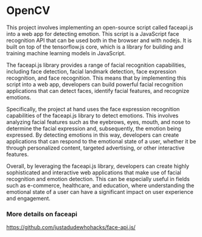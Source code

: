 # OpenCV

This project involves implementing an open-source script called faceapi.js into a web app for detecting emotion. This script is a JavaScript face recognition API that can be used both in the browser and with nodejs. It is built on top of the tensorflow.js core, which is a library for building and training machine learning models in JavaScript.

The faceapi.js library provides a range of facial recognition capabilities, including face detection, facial landmark detection, face expression recognition, and face recognition. This means that by implementing this script into a web app, developers can build powerful facial recognition applications that can detect faces, identify facial features, and recognize emotions.

Specifically, the project at hand uses the face expression recognition capabilities of the faceapi.js library to detect emotions. This involves analyzing facial features such as the eyebrows, eyes, mouth, and nose to determine the facial expression and, subsequently, the emotion being expressed. By detecting emotions in this way, developers can create applications that can respond to the emotional state of a user, whether it be through personalized content, targeted advertising, or other interactive features.

Overall, by leveraging the faceapi.js library, developers can create highly sophisticated and interactive web applications that make use of facial recognition and emotion detection. This can be especially useful in fields such as e-commerce, healthcare, and education, where understanding the emotional state of a user can have a significant impact on user experience and engagement.

### More details on faceapi
https://github.com/justadudewhohacks/face-api.js/
